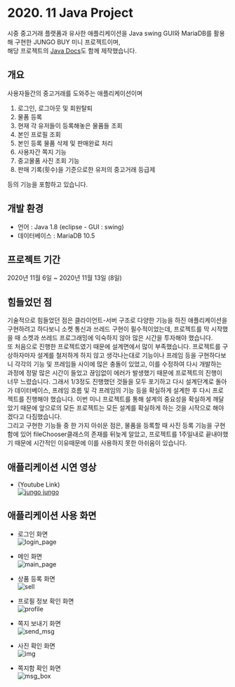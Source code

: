 # 2020. 11 Java Project  
시중 중고거래 플랫폼과 유사한 애플리케이션을 Java swing GUI와 MariaDB를 활용해 구현한 JUNGO BUY 미니 프로젝트이며,  
해당 프로젝트의 [Java Docs](https://dooye0ng.github.io/megaIT/project/AppProject/doc/)도 함께 제작했습니다.

## 개요
사용자들간의 중고거래를 도와주는 애플리케이션이며

1. 로그인, 로그아웃 및 회원탈퇴
2. 물품 등록  
3. 현재 각 유저들이 등록해놓은 물품들 조회
4. 본인 프로필 조회
5. 본인 등록 물품 삭제 및 판매완료 처리
6. 사용자간 쪽지 기능
7. 중고물품 사진 조회 기능
8. 판매 기록(횟수)을 기준으로한 유저의 중고거래 등급제   

등의 기능을 포함하고 있습니다.

## 개발 환경
- 언어 : Java 1.8 (eclipse - GUI : swing)
- 데이터베이스 : MariaDB 10.5

## 프로젝트 기간
2020년 11월 6일 ~ 2020년 11월 13일 (8일)

## 힘들었던 점
기술적으로 힘들었던 점은 클라이언트-서버 구조로 다양한 기능을 하진 애플리케이션을 구현하려고 하다보니 소켓 통신과 쓰레드 구현이 필수적이었는데, 프로젝트를 막 시작했을 때 소켓과 쓰레드 프로그래밍에 익숙하지 않아 많은 시간을 투자해야 했습니다.  
또 처음으로 진행한 프로젝트였기 때문에 설계면에서 많이 부족했습니다. 프로젝트를 구상하자마자 설계를 철저하게 하지 않고 생각나는대로 기능이나 프레임 등을 구현하다보니 각각의 기능 및 프레임들 사이에 많은 충돌이 있었고, 이를 수정하여 다시 개발하는 과정에 정말 많은 시간이 들었고 끊임없이 에러가 발생했기 때문에 프로젝트의 진행이 너무 느렸습니다. 그래서 1/3정도 진행했던 것들을 모두 포기하고 다시 설계단계로 돌아가 데이터베이스, 프레임 흐름 및 각 프레임의 기능 등을 확실하게 설계한 후 다시 프로젝트를 진행해야 했습니다. 이번 미니 프로젝트를 통해 설계의 중요성을 확실하게 깨달았기 때문에 앞으로의 모든 프로젝트는 모든 설계를 확실하게 하는 것을 시작으로 해야겠다고 다짐했습니다.  
그리고 구현한 기능들 중 한 가지 아쉬운 점은, 물품을 등록할 때 사진 등록 기능을 구현함에 있어 fileChooser클래스의 존재를 뒤늦게 알았고, 프로젝트를 1주일내로 끝내야했기 때문에 시간적인 이유때문에 이를 사용하지 못한 아쉬움이 있습니다.  

## 애플리케이션 시연 영상  
- (Youtube Link)  
[![jungo jungo](https://img.youtube.com/vi/G03FJ8pYfRg/0.jpg)](https://www.youtube.com/watch?v=G03FJ8pYfRg) 

## 애플리케이션 사용 화면
- 로그인 화면  
![login_page](caps/login.png)  
  
- 메인 화면  
![main_page](caps/main_page.png)  
  
- 상품 등록 화면  
![sell](caps/register_product.png)  
  
- 프로필 정보 확인 화면  
![profile](caps/profile.png)

- 쪽지 보내기 화면  
![send_msg](caps/send_message.png)  
  
- 사진 확인 화면  
![img](caps/image_view.png)  
  
- 쪽지함 확인 화면  
![msg_box](caps/message_box.png)  
  


